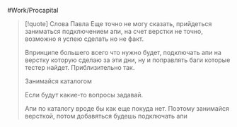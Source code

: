 #Work/Procapital 
> [!quote] Слова Павла
> Еще точно не могу сказать, прийдеться заниматься подключением апи, на счет верстки не точно, возможно я успею сделать но не факт.
> 
> Впринципе большего всего что нужно будет, подключать апи на верстку которую сделаю за эти дни, ну и поправлять баги которые тестер найдет. Приблизительно так.
> 
> Занимайся каталогом
> 
> Если будут какие-то вопросы задавай.
> 
> Апи по каталогу вроде бы как еще покуда нет. Поэтому занимайся версткой, потом добавяться будешь подключать апи

